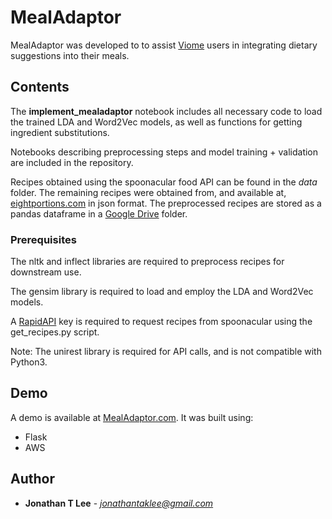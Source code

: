 # MealAdaptor

MealAdaptor was developed to to assist [Viome](https://www.viome.com/) users in integrating dietary suggestions into their meals. 

## Contents

The **implement_mealadaptor** notebook includes all necessary code to load the trained LDA and Word2Vec models, as well as functions for getting ingredient substitutions.

Notebooks describing preprocessing steps and model training + validation are included in the repository.

Recipes obtained using the spoonacular food API can be found in the *data* folder. The remaining recipes were obtained from, and available at, [eightportions.com](https://eightportions.com/datasets/) in json format. 
The preprocessed recipes are stored as a pandas dataframe in a [Google Drive](https://tinyurl.com/yyanydd4) folder.

### Prerequisites

The nltk and inflect libraries are required to preprocess recipes for downstream use.

The gensim library is required to load and employ the LDA and Word2Vec models.

A [RapidAPI](https://rapidapi.com/spoonacular/api/recipe-food-nutrition) key is required to request recipes from spoonacular using the get_recipes.py script. 

Note: The unirest library is required for API calls, and is not compatible with Python3.

## Demo

A demo is available at [MealAdaptor.com](http://www.mealadaptor.com/). It was built using:

* Flask
* AWS

## Author

* **Jonathan T Lee** - *jonathantaklee@gmail.com*
